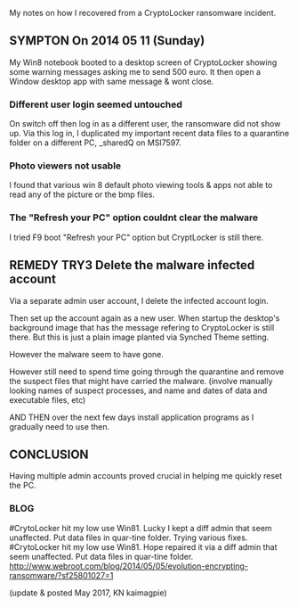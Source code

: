 My notes on how I recovered from a CryptoLocker ransomware incident.

## SYMPTON  On 2014 05 11 (Sunday)
My Win8 notebook booted to a desktop screen of CryptoLocker showing
some warning messages asking me to send 500 euro. It then open a Window
desktop app with same message & wont close.

### Different user login seemed untouched
On switch off then log in as a different user, the ransomware did not show up.
Via this log in, I duplicated my important recent data files to a quarantine
folder on a different PC, _sharedQ on MSI7597.

### Photo viewers not usable
I found that various win 8 default photo viewing tools & apps not able to read 
any of the picture or the bmp files.

### The "Refresh your PC" option couldnt clear the malware
I tried F9 boot "Refresh your PC" option but CryptLocker is still there.


## REMEDY TRY3   Delete the malware infected account
Via a separate admin user account, I delete the infected account login.

Then set up the account again as a new user. When startup the desktop's background
image that has the message refering to CryptoLocker is still there.
But this is just a plain image planted via Synched Theme setting.

However the malware seem to have gone.

However still need to spend time going through the quarantine and remove
the suspect files that might have carried the malware.
(involve manually looking names of suspect processes, and name and dates
of data and executable files, etc)

AND THEN over the next few days install application programs as I 
gradually need to use then.


## CONCLUSION
Having multiple admin accounts proved crucial in helping me quickly reset the PC.


### BLOG
#CrytoLocker hit my low use Win81. Lucky I kept a diff admin that seem unaffected. Put data files in quar-tine folder. Trying various fixes.
#CrytoLocker hit my low use Win81. Hope repaired it via a diff admin that seem unaffected. Put data files in quar-tine folder. http://www.webroot.com/blog/2014/05/05/evolution-encrypting-ransomware/?sf25801027=1


(update & posted May 2017, KN kaimagpie)
